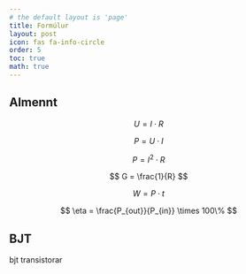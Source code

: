 ```yaml
---
# the default layout is 'page'
title: Formúlur
layout: post
icon: fas fa-info-circle
order: 5
toc: true
math: true
---
```


## Almennt


$$ U = I \cdot R $$


$$ P = U \cdot I $$


$$ P = I^2 \cdot R $$


$$ G = \frac{1}{R} $$


$$ W = P \cdot t $$


$$ \eta = \frac{P_{out}}{P_{in}} \times 100\% $$

## BJT

bjt transistorar

